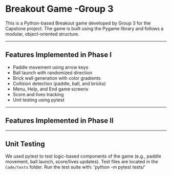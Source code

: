 # Breakout Game -Group 3
This is a Python-based Breakout game developed by Group 3 for the Capstone project. The game is built using the Pygame library and follows a modular, object-oriented structure.

---

## Features Implemented in Phase I
- Paddle movement using arrow keys
- Ball launch with randomized direction
- Brick wall generation with color gradients
- Collision detection (paddle, ball, and bricks)
- Menu, Help, and End game screens
- Score and lives tracking
- Unit testing using pytest
---

## Features Implemented in Phase II

---
## Unit Testing
We used pytest to test logic-based components of the game (e.g., paddle movement, ball launch, score/lives updates). Test files are located in the `Code/tests` folder. Run the test suite with:
'python -m pytest tests/'
